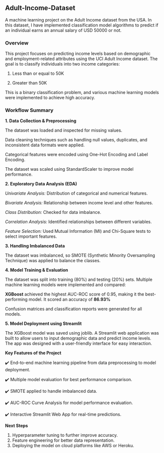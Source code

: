 ## Adult-Income-Dataset
A machine learning project on the Adult Income dataset from the USA. In this dataset, I have implemented classification model algorithms to predict if an individual earns an annual salary of USD 50000 or not.

### Overview

This project focuses on predicting income levels based on demographic and employment-related attributes using the UCI Adult Income dataset. The goal is to classify individuals into two income categories:

1. Less than or equal to 50K

2. Greater than 50K

This is a binary classification problem, and various machine learning models were implemented to achieve high accuracy.

### Workflow Summary

**1. Data Collection & Preprocessing**

The dataset was loaded and inspected for missing values.

Data cleaning techniques such as handling null values, duplicates, and inconsistent data formats were applied.

Categorical features were encoded using One-Hot Encoding and Label Encoding.

The dataset was scaled using StandardScaler to improve model performance.

**2. Exploratory Data Analysis (EDA)**

*Univariate Analysis:* Distribution of categorical and numerical features.

*Bivariate Analysis:* Relationship between income level and other features.

*Class Distribution:* Checked for data imbalance.

*Correlation Analysis:* Identified relationships between different variables.

*Feature Selection:* Used Mutual Information (MI) and Chi-Square tests to select important features.

**3. Handling Imbalanced Data**

The dataset was imbalanced, so SMOTE (Synthetic Minority Oversampling Technique) was applied to balance the classes.

**4. Model Training & Evaluation**

The dataset was split into training (80%) and testing (20%) sets. Multiple machine learning models were implemented and compared:

**XGBoost** achieved the highest AUC-ROC score of 0.95, making it the best-performing model. It scored an accuracy of **86.93%**

Confusion matrices and classification reports were generated for all models.

**5. Model Deployment using Streamlit**

The XGBoost model was saved using joblib. A Streamlit web application was built to allow users to input demographic data and predict income levels.
The app was designed with a user-friendly interface for easy interaction.

**Key Features of the Project**

✔️ End-to-end machine learning pipeline from data preprocessing to model deployment.

✔️ Multiple model evaluation for best performance comparison.

✔️ SMOTE applied to handle imbalanced data.

✔️ AUC-ROC Curve Analysis for model performance evaluation.

✔️ Interactive Streamlit Web App for real-time predictions.

**Next Steps**

1. Hyperparameter tuning to further improve accuracy.
2. Feature engineering for better data representation.
3. Deploying the model on cloud platforms like AWS or Heroku.
